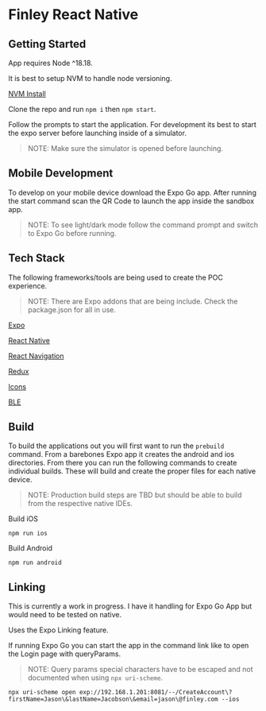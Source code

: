 # Finley React Native

## Getting Started
App requires Node ^18.18.

It is best to setup NVM to handle node versioning.

[NVM Install](https://github.com/nvm-sh/nvm)

Clone the repo and run `npm i` then `npm start`.

Follow the prompts to start the application. For development its best to start the expo server before launching inside of a simulator.

> NOTE: Make sure the simulator is opened before launching.

## Mobile Development
To develop on your mobile device download the Expo Go app. After running the start command scan the QR Code to launch the app inside the sandbox app.

> NOTE: To see light/dark mode follow the command prompt and switch to Expo Go before running.

## Tech Stack
The following frameworks/tools are being used to create the POC experience.

> NOTE: There are Expo addons that are being include. Check the package.json for all in use.

[Expo](https://expo.dev/)

[React Native](https://reactnative.dev/)

[React Navigation](https://reactnavigation.org/)

[Redux](https://redux-toolkit.js.org/)

[Icons](https://github.com/oblador/react-native-vector-icons)

[BLE](https://github.com/dotintent/react-native-ble-plx)

## Build
To build the applications out you will first want to run the `prebuild` command. From a barebones Expo app it creates the
android and ios directories. From there you can run the following commands to create individual builds. These will build and create the proper files for each native device.

> NOTE: Production build steps are TBD but should be able to build from the respective native IDEs.

Build iOS

```
npm run ios
```

Build Android

```
npm run android
```


## Linking
This is currently a work in progress. I have it handling for Expo Go App but would need to be tested on native.

Uses the Expo Linking feature.

If running Expo Go you can start the app in the command link like to open the Login page with queryParams.

> NOTE: Query params special characters have to be escaped and not documented when using `npx uri-scheme`.

```
npx uri-scheme open exp://192.168.1.201:8081/--/CreateAccount\?firstName=Jason\&lastName=Jacobson\&email=jason\@finley.com --ios
```